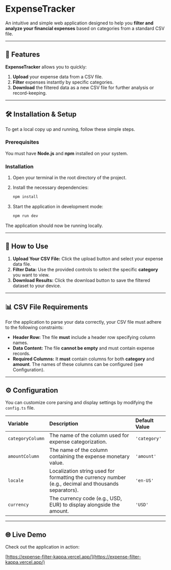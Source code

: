 # ExpenseTracker

An intuitive and simple web application designed to help you **filter and analyze your financial expenses** based on categories from a standard CSV file.

---

## 🚀 Features

**ExpenseTracker** allows you to quickly:

1.  **Upload** your expense data from a CSV file.
2.  **Filter** expenses instantly by specific categories.
3.  **Download** the filtered data as a new CSV file for further analysis or record-keeping.

---

## 🛠 Installation & Setup

To get a local copy up and running, follow these simple steps.

### Prerequisites

You must have **Node.js** and **npm** installed on your system.

### Installation

1.  Open your terminal in the root directory of the project.
2.  Install the necessary dependencies:

    ```bash
    npm install
    ```

3.  Start the application in development mode:

    ```bash
    npm run dev
    ```

The application should now be running locally.

---

## 📝 How to Use

1.  **Upload Your CSV File:** Click the upload button and select your expense data file.
2.  **Filter Data:** Use the provided controls to select the specific **category** you want to view.
3.  **Download Results:** Click the download button to save the filtered dataset to your device.

---

## 📊 CSV File Requirements

For the application to parse your data correctly, your CSV file must adhere to the following constraints:

- **Header Row:** The file **must** include a header row specifying column names.
- **Data Content:** The file **cannot be empty** and must contain expense records.
- **Required Columns:** It **must** contain columns for both **category** and **amount**. The names of these columns can be configured (see Configuration).

---

## ⚙️ Configuration

You can customize core parsing and display settings by modifying the `config.ts` file.

| Variable         | Description                                                                                           | Default Value |
| :--------------- | :---------------------------------------------------------------------------------------------------- | :------------ |
| `categoryColumn` | The name of the column used for expense categorization.                                               | `'category'`  |
| `amountColumn`   | The name of the column containing the expense monetary value.                                         | `'amount'`    |
| `locale`         | Localization string used for formatting the currency number (e.g., decimal and thousands separators). | `'en-US'`     |
| `currency`       | The currency code (e.g., USD, EUR) to display alongside the amount.                                   | `'USD'`       |

---

## 🌐 Live Demo

Check out the application in action:

[https://expense-filter-kappa.vercel.app/](https://expense-filter-kappa.vercel.app/)
